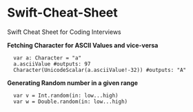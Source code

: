 # Swift-Cheat-Sheet
Swift Cheat Sheet for Coding Interviews

**Fetching Character for ASCII Values and vice-versa**
```
  var a: Character = "a"
  a.asciiValue #outputs: 97
  Character(UnicodeScalar(a.asciiValue!-32)) #outputs: "A"

```

**Generating Random number in a given range**
```
  var v = Int.random(in: low...high)
  var w = Double.random(in: low...high)

```
